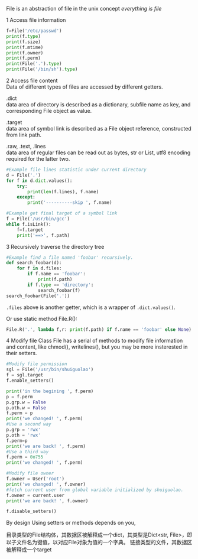 File is an abstraction of file in the unix concept _everything is file_

1 Access file information  
```python
f=File('/etc/passwd')
print(f.type)
print(f.size)
print(f.mtime)
print(f.owner)
print(f.perm)
print(File('.').type)
print(File('/bin/sh').type)
```

2 Access file content    
Data of different types of files are accessed by different getters.  

.dict  
data area of directory is described as a dictionary, subfile name as key, and corresponding File object as value.

.target  
data area of symbol link is described as a File object reference, constructed from link path.

.raw, .text, .lines  
data area of regular files can be read out as bytes, str or List, utf8 encoding required for the latter two.

```python  
#Example file lines statistic under current directory
d = File('.')
for f in d.dict.values():
    try:
        print(len(f.lines), f.name)
    except:
        print('----------skip ', f.name)
```

```python
#Example get final target of a symbol link
f = File('/usr/bin/gcc')
while f.isLink():
    f=f.target
    print('==>', f.path)
```

3 Recursively traverse the directory tree
```python
#Example find a file named 'foobar' recursively.
def search_foobar(d):
    for f in d.files:
        if f.name == 'foobar':
            print(f.path)
        if f.type == 'directory':
            search_foobar(f)
search_foobar(File('.')) 
```
`.files` above is another getter, which is a wrapper of `.dict.values()`.

Or use static method File.R():
```python
File.R('.', lambda f,r: print(f.path) if f.name == 'foobar' else None)
```

4 Modify file
Class File has a serial of methods to modify file information and content, like chmod(), writelines(), but you may be more insterested in their setters.
```python
#Modify file permission
sgl = File('/usr/bin/shuiguolao')
f = sgl.target
f.enable_setters()

print('in the begining ', f.perm)
p = f.perm
p.grp.w = False
p.oth.w = False
f.perm = p
print('we changed! ', f.perm)
#Use a second way
p.grp = 'rwx'
p.oth = 'rwx'
f.perm=p
print('we are back! ', f.perm)
#Use a third way
f.perm = 0o755
print('we changed! ', f.perm)

#Modify file owner
f.owner = User('root')
print('we changed! ', f.owner)
#fetch current user from global variable initialized by shuiguolao.
f.owner = current.user
print('we are back! ', f.owner)

f.disable_setters()
```
By design 
Using setters or methods depends on you, 


目录类型的File结构体，其数据区被解释成一个dict，其类型是Dict<str, File>，即以子文件名为键值，以对应File对象为值的一个字典。
链接类型的文件，其数据区被解释成一个target











     
